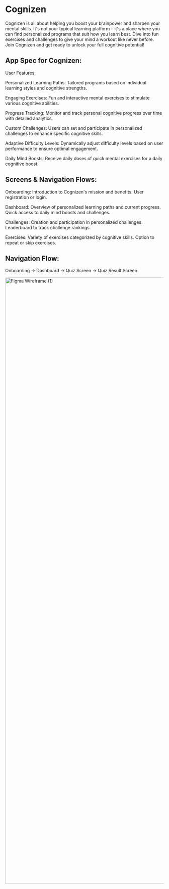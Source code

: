 # Cognizen

Cognizen is all about helping you boost your brainpower and sharpen your mental skills. It's not your typical learning platform – it's a place where you can find personalized programs that suit how you learn best. Dive into fun exercises and challenges to give your mind a workout like never before. Join Cognizen and get ready to unlock your full cognitive potential!

## App Spec for Cognizen:

User Features:

Personalized Learning Paths: Tailored programs based on individual learning styles and cognitive strengths.

Engaging Exercises: Fun and interactive mental exercises to stimulate various cognitive abilities.

Progress Tracking: Monitor and track personal cognitive progress over time with detailed analytics.

Custom Challenges: Users can set and participate in personalized challenges to enhance specific cognitive skills.

Adaptive Difficulty Levels: Dynamically adjust difficulty levels based on user performance to ensure optimal engagement.

Daily Mind Boosts: Receive daily doses of quick mental exercises for a daily cognitive boost.

## Screens & Navigation Flows:
Onboarding:
Introduction to Cognizen's mission and benefits.
User registration or login.

Dashboard:
Overview of personalized learning paths and current progress.
Quick access to daily mind boosts and challenges.

Challenges:
Creation and participation in personalized challenges.
Leaderboard to track challenge rankings.

Exercises:
Variety of exercises categorized by cognitive skills.
Option to repeat or skip exercises.

## Navigation Flow:
Onboarding -> Dashboard -> Quiz Screen -> Quiz Result Screen

<img width="1920" alt="Figma Wireframe (1)" src="https://github.com/PremKumar2026/Cognizen/assets/125431380/e7912de5-602f-4ccd-b03d-7c1006070090">
